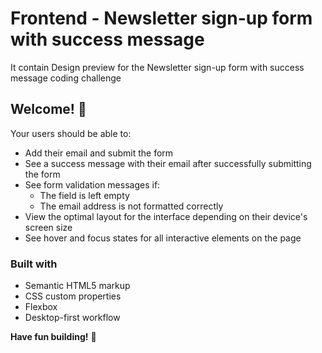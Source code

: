 # Frontend - Newsletter sign-up form with success message

It contain Design preview for the Newsletter sign-up form with success message coding challenge

## Welcome! 👋

Your users should be able to:

- Add their email and submit the form
- See a success message with their email after successfully submitting the form
- See form validation messages if:
  - The field is left empty
  - The email address is not formatted correctly
- View the optimal layout for the interface depending on their device's screen size
- See hover and focus states for all interactive elements on the page

### Built with

- Semantic HTML5 markup
- CSS custom properties
- Flexbox
- Desktop-first workflow

**Have fun building!** 🚀
